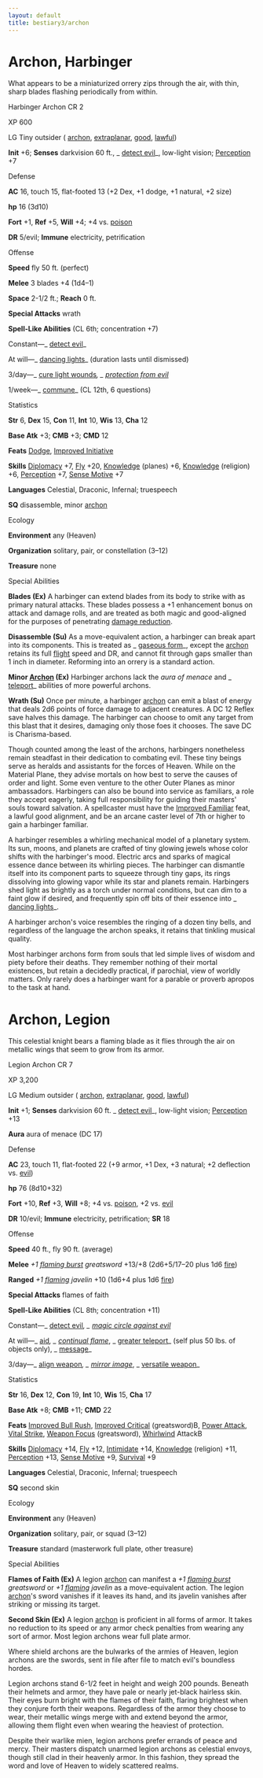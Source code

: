 ```yaml
---
layout: default
title: bestiary3/archon
---
```

# Archon, Harbinger

What appears to be a miniaturized orrery zips through the air, with thin, sharp blades flashing periodically from within.

Harbinger Archon CR 2

XP 600

LG Tiny outsider ( [archon](monster_dir/creatureTypes#_archon-subtype), [extraplanar](monsters/creatureTypes#_extraplanar-subtype), [good](monster_dir/creatureTypes#_good-subtype), [lawful](monsters/creatureTypes#_lawful-subtype))

**Init** +6; **Senses** darkvision 60 ft., _ [detect evil](spell_dir/detectEvil#_detect-evil)_, low-light vision; [Perception](skills/perception#_perception) +7

Defense

**AC** 16, touch 15, flat-footed 13 (+2 Dex, +1 dodge, +1 natural, +2 size)

**hp** 16 (3d10)

**Fort** +1, **Ref** +5, **Will** +4; +4 vs. [poison](monster_dir/universalMonsterRules#_poison-(ex-or-su))

**DR** 5/evil; **Immune** electricity, petrification

Offense

**Speed** fly 50 ft. (perfect)

**Melee** 3 blades +4 (1d4–1)

**Space** 2-1/2 ft.; **Reach** 0 ft.

**Special Attacks** wrath

**Spell-Like Abilities** (CL 6th; concentration +7)

Constant—_ [detect evil](spell_dir/detectEvil#_detect-evil)_

At will—_ [dancing lights](spells/dancingLights#_dancing-lights)_ (duration lasts until dismissed)

3/day—_ [cure light wounds](spell_dir/cureLightWounds#_cure-light-wounds)_, _ [protection from evil](spells/protectionFromEvil#_protection-from-evil)_

1/week—_ [commune](spell_dir/commune#_commune)_ (CL 12th, 6 questions)

Statistics

**Str** 6, **Dex** 15, **Con** 11, **Int** 10, **Wis** 13, **Cha** 12

**Base Atk** +3; **CMB** +3; **CMD** 12

**Feats** [Dodge](feats#_dodge), [Improved Initiative](feats#_improved-initiative)

**Skills** [Diplomacy](skills/diplomacy#_diplomacy) +7, [Fly](skill_dir/fly#_fly) +20, [Knowledge](skills/knowledge#_knowledge) (planes) +6, [Knowledge](skill_dir/knowledge#_knowledge) (religion) +6, [Perception](skills/perception#_perception) +7, [Sense Motive](skill_dir/senseMotive#_sense-motive) +7

**Languages** Celestial, Draconic, Infernal; truespeech

**SQ** disassemble, minor [archon](monsters/creatureTypes#_archon-subtype)

Ecology

**Environment** any (Heaven)

**Organization** solitary, pair, or constellation (3–12)

**Treasure** none

Special Abilities

**Blades (Ex)** A harbinger can extend blades from its body to strike with as primary natural attacks. These blades possess a +1 enhancement bonus on attack and damage rolls, and are treated as both magic and good-aligned for the purposes of penetrating [damage reduction](monster_dir/universalMonsterRules#_damage-reduction-(ex-or-su)).

**Disassemble (Su)** As a move-equivalent action, a harbinger can break apart into its components. This is treated as _ [gaseous form](spells/gaseousForm#_gaseous-form)_, except the [archon](monster_dir/creatureTypes#_archon-subtype) retains its full [flight](monsters/universalMonsterRules#_flight-(ex,-sp,-or-su)) speed and DR, and cannot fit through gaps smaller than 1 inch in diameter. Reforming into an orrery is a standard action.

**Minor [Archon](monster_dir/creatureTypes#_archon-subtype) (Ex)** Harbinger archons lack the _aura of menace_ and _ [teleport](spells/teleport#_teleport)_ abilities of more powerful archons.

**Wrath (Su)** Once per minute, a harbinger [archon](monster_dir/creatureTypes#_archon-subtype) can emit a blast of energy that deals 2d6 points of force damage to adjacent creatures. A DC 12 Reflex save halves this damage. The harbinger can choose to omit any target from this blast that it desires, damaging only those foes it chooses. The save DC is Charisma-based.

Though counted among the least of the archons, harbingers nonetheless remain steadfast in their dedication to combating evil. These tiny beings serve as heralds and assistants for the forces of Heaven. While on the Material Plane, they advise mortals on how best to serve the causes of order and light. Some even venture to the other Outer Planes as minor ambassadors. Harbingers can also be bound into service as familiars, a role they accept eagerly, taking full responsibility for guiding their masters' souls toward salvation. A spellcaster must have the [Improved Familiar](feats#_improved-familiar) feat, a lawful good alignment, and be an arcane caster level of 7th or higher to gain a harbinger familiar.

A harbinger resembles a whirling mechanical model of a planetary system. Its sun, moons, and planets are crafted of tiny glowing jewels whose color shifts with the harbinger's mood. Electric arcs and sparks of magical essence dance between its whirling pieces. The harbinger can dismantle itself into its component parts to squeeze through tiny gaps, its rings dissolving into glowing vapor while its star and planets remain. Harbingers shed light as brightly as a torch under normal conditions, but can dim to a faint glow if desired, and frequently spin off bits of their essence into _ [dancing lights](spells/dancingLights#_dancing-lights)_.

A harbinger archon's voice resembles the ringing of a dozen tiny bells, and regardless of the language the archon speaks, it retains that tinkling musical quality.

Most harbinger archons form from souls that led simple lives of wisdom and piety before their deaths. They remember nothing of their mortal existences, but retain a decidedly practical, if parochial, view of worldly matters. Only rarely does a harbinger want for a parable or proverb apropos to the task at hand.

# Archon, Legion

This celestial knight bears a flaming blade as it flies through the air on metallic wings that seem to grow from its armor.

Legion Archon CR 7

XP 3,200

LG Medium outsider ( [archon](monster_dir/creatureTypes#_archon-subtype), [extraplanar](monsters/creatureTypes#_extraplanar-subtype), [good](monster_dir/creatureTypes#_good-subtype), [lawful](monsters/creatureTypes#_lawful-subtype))

**Init** +1; **Senses** darkvision 60 ft. _ [detect evil](spell_dir/detectEvil#_detect-evil)_, low-light vision; [Perception](skills/perception#_perception) +13

**Aura** aura of menace (DC 17)

Defense

**AC** 23, touch 11, flat-footed 22 (+9 armor, +1 Dex, +3 natural; +2 deflection vs. [evil](monster_dir/creatureTypes#_evil-subtype))

**hp** 76 (8d10+32)

**Fort** +10, **Ref** +3, **Will** +8; +4 vs. [poison](monsters/universalMonsterRules#_poison-(ex-or-su)), +2 vs. [evil](monster_dir/creatureTypes#_evil-subtype)

**DR** 10/evil; **Immune** electricity, petrification; **SR** 18

Offense

**Speed** 40 ft., fly 90 ft. (average)

**Melee** _+1 [flaming burst](magicItem_dir/weapons#_weapons-flaming-burst) greatsword_ +13/+8 (2d6+5/17–20 plus 1d6 [fire](monster_dir/creatureTypes#_fire-subtype))

**Ranged** _+1 [flaming](magicItems/weapons#_weapons-flaming) javelin_ +10 (1d6+4 plus 1d6 [fire](monster_dir/creatureTypes#_fire-subtype))

**Special Attacks** flames of faith

**Spell-Like Abilities** (CL 8th; concentration +11)

Constant—_ [detect evil](spells/detectEvil#_detect-evil)_, _ [magic circle against evil](spell_dir/magicCircleAgainstEvil#_magic-circle-against-evil)_

At will—_ [aid](spells/aid#_aid)_, _ [continual flame](spell_dir/continualFlame#_continual-flame)_, _ [greater teleport](spells/teleport#_teleport-greater)_ (self plus 50 lbs. of objects only), _ [message](spell_dir/message#_message)_

3/day—_ [align weapon](spell_dir/alignWeapon#_align-weapon)_, _ [mirror image](spells/mirrorImage#_mirror-image)_, _ [versatile weapon](advance_dir/spells/versatileWeapon#_versatile-weapon)_

Statistics

**Str** 16, **Dex** 12, **Con** 19, **Int** 10, **Wis** 15, **Cha** 17

**Base Atk** +8; **CMB** +11; **CMD** 22

**Feats** [Improved Bull Rush](feats#_improved-bull-rush), [Improved Critical](feats#_improved-critical) (greatsword)B, [Power Attack](feats#_power-attack), [Vital Strike](feats#_vital-strike), [Weapon Focus](feats#_weapon-focus) (greatsword), [Whirlwind](monster_dir/universalMonsterRules#_whirlwind) AttackB

**Skills** [Diplomacy](skills/diplomacy#_diplomacy) +14, [Fly](skill_dir/fly#_fly) +12, [Intimidate](skills/intimidate#_intimidate) +14, [Knowledge](skill_dir/knowledge#_knowledge) (religion) +11, [Perception](skills/perception#_perception) +13, [Sense Motive](skill_dir/senseMotive#_sense-motive) +9, [Survival](skills/survival#_survival) +9

**Languages** Celestial, Draconic, Infernal; truespeech

**SQ** second skin

Ecology

**Environment** any (Heaven)

**Organization** solitary, pair, or squad (3–12)

**Treasure** standard (masterwork full plate, other treasure)

Special Abilities

**Flames of Faith (Ex)** A legion [archon](monster_dir/creatureTypes#_archon-subtype) can manifest a _+1 [flaming burst](magicItems/weapons#_weapons-flaming-burst) greatsword_ or _+1 [flaming](magicItem_dir/weapons#_weapons-flaming) javelin_ as a move-equivalent action. The legion [archon](monsters/creatureTypes#_archon-subtype)'s sword vanishes if it leaves its hand, and its javelin vanishes after striking or missing its target.

**Second Skin (Ex)** A legion [archon](monster_dir/creatureTypes#_archon-subtype) is proficient in all forms of armor. It takes no reduction to its speed or any armor check penalties from wearing any sort of armor. Most legion archons wear full plate armor.

Where shield archons are the bulwarks of the armies of Heaven, legion archons are the swords, sent in file after file to match evil's boundless hordes.

Legion archons stand 6-1/2 feet in height and weigh 200 pounds. Beneath their helmets and armor, they have pale or nearly jet-black hairless skin. Their eyes burn bright with the flames of their faith, flaring brightest when they conjure forth their weapons. Regardless of the armor they choose to wear, their metallic wings merge with and extend beyond the armor, allowing them flight even when wearing the heaviest of protection.

Despite their warlike mien, legion archons prefer errands of peace and mercy. Their masters dispatch unarmed legion archons as celestial envoys, though still clad in their heavenly armor. In this fashion, they spread the word and love of Heaven to widely scattered realms.

